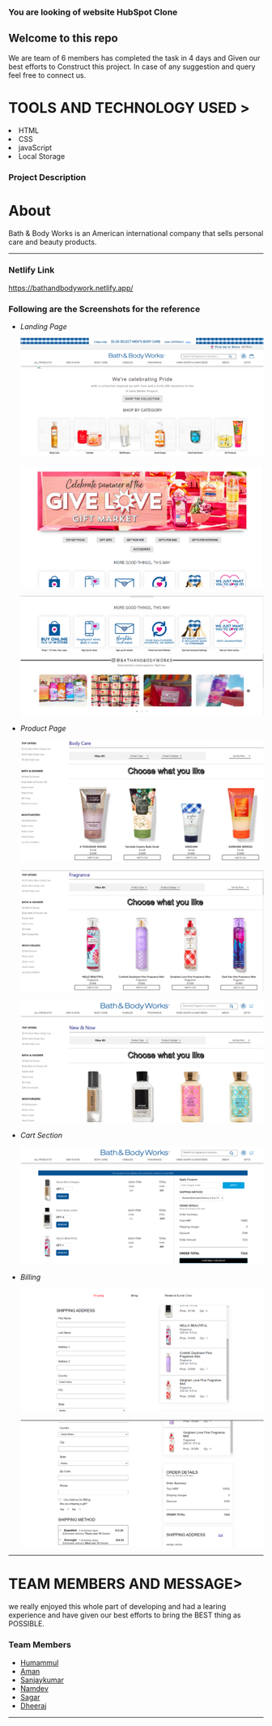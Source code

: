 ###  You are looking of website <span>HubSpot Clone<span>

 <h2>Welcome to this repo</h2>
 We are team of 6 members has completed the task in 4 days and Given our 
 best efforts to Construct this project.
In case of any suggestion and query feel free to connect us.
 
 <h1>TOOLS AND TECHNOLOGY USED ></h1>
  <li>HTML</li>
  <li>CSS</li> 
  <li>javaScript</li>
  <li>Local Storage</li>

 
### Project Description
 
 
 <h1>About </h1>
    Bath & Body Works is an American international company that sells personal care and beauty products.

---

### Netlify Link
 
https://bathandbodywork.netlify.app/
 
 
 ### Following are the Screenshots for the reference

- *Landing Page*

  ![](https://github.com/sanjaykumarverma01/Bath-Body-Works/blob/main/SS/Landing%20Pagg1%201.png?raw=true)
  
  ![](https://github.com/sanjaykumarverma01/Bath-Body-Works/blob/main/SS/Landing%20Page%202.png?raw=true)
  
  ![](https://github.com/sanjaykumarverma01/Bath-Body-Works/blob/main/SS/Landing%20Page%203.png?raw=true)


- *Product Page*

  ![](https://github.com/sanjaykumarverma01/Bath-Body-Works/blob/main/SS/Product%20Page%201.png?raw=true)
  
  ![](https://github.com/sanjaykumarverma01/Bath-Body-Works/blob/main/SS/Product%20Page%202.png?raw=true)
  
  ![](https://github.com/sanjaykumarverma01/Bath-Body-Works/blob/main/SS/Products%20Page%201.png?raw=true)

- *Cart Section*

  ![](https://github.com/sanjaykumarverma01/Bath-Body-Works/blob/main/SS/Cart%20Page.png?raw=true)

- *Billing*

  ![](https://github.com/sanjaykumarverma01/Bath-Body-Works/blob/main/SS/Billing1.png?raw=true)
  
  ![](https://github.com/sanjaykumarverma01/Bath-Body-Works/blob/main/SS/Billing%202.png?raw=true)


------
 <h1>TEAM MEMBERS AND MESSAGE></h1>
we really enjoyed this whole part of developing and had a learing experience and have given our best efforts to bring the BEST thing as POSSIBLE.

### Team Members

- [Humammul](https://github.com/humamul)
- [Aman](https://github.com/atrivedi8988)
- [Sanjaykumar](https://github.com/sanjaykumarverma01)
- [Namdev](https://github.com/namdevmanoharpatil)
- [Sagar](https://github.com/Sagarsandbhor17)
- [Dheeraj](https://github.com/POPEYE-jpg)

---


